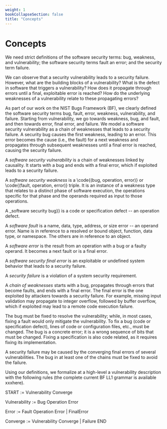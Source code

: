 ```yaml
---
weight: 1
bookCollapseSection: false
title: "Concepts"
---
```

# Concepts

We need strict definitions of the software security terms: bug, weakness, and vulnerability; the software security terms fault an error; and the security term  failure.

We can observe that a security vulnerability leads to a security failure. However, what are the building blocks of a vulnerability? What is the defect in software that triggers a vulnerability? How does it propagate through errors until a final, exploitable error is reached? How do the underlying weaknesses of a vulnerability relate to these propagating errors? 

As part of our work on the NIST Bugs Framework (BF), we clearly defined the software security terms bug, fault, error, weakness, vulnerability, and failure.  Starting from vulnerability, we go towards weakness, bug, and fault, and then towards error, final error, and failure. We model a software security vulnerability as a chain of weaknesses that leads to a security failure. A security bug causes the first weakness, leading to an error. This error becomes the cause (i.e., the fault) for a next weakness and propagates through subsequent weaknesses until a final error is reached, causing the security failure.

A _software security vulnerability_ is a chain of weaknesses linked by causality. It starts with a bug and ends with a final error, which if exploited leads to a security failure.

A _software security weakness_ is a \code{(bug, operation, error)} or \code{(fault, operation, error)} triple. It is an instance of a weakness type that relates to a distinct phase of software execution, the operations specific for that phase and the operands required as input to those operations.

A _software security bug}} is a code or specification defect -- an operation defect. 

A _software fault_ is a name, data, type, address, or size error -- an operand error. Name is in reference to a resolved or bound object, function, data type, or namespace. The others are in reference to an object.

A _software error_ is the result from an operation with a bug or a faulty operand. It becomes a next fault or is a final error.

A _software security final error_ is an exploitable or undefined system behavior that leads to a security failure. 

A _security failure_ is a violation of a system security requirement. 

A _chain of weaknesses_ starts with a bug, propagates through errors that become faults, and ends with a final error. The final error is the one exploited by attackers towards a security failure. For example, missing input validation may propagate to integer overflow, followed by buffer overflow, which if exploited may lead to a remote code execution failure.

The bug must be fixed to resolve the vulnerability; while, in most cases, fixing a fault would only mitigate the vulnerability. To fix a bug (code or specification defect), lines of code or configuration files, etc., must be changed. The bug is a concrete error; it is a wrong sequence of bits that must be changed. Fixing a specification is also code related, as it requires fixing its implementation. 

A security failure may be caused by the converging final errors of several vulnerabilities. The bug in at least one of the chains must be fixed to avoid the failure.

Using our definitions, we formalize at a high-level a vulnerability description with the following rules (the complete current BF LL1 grammar is available xxxhere).

START := Vulnerability Converge

Vulnerability := Bug Operation Error

Error := Fault Operation Error | FinalError
       
Converge := Vulnerability Converge | Failure END
